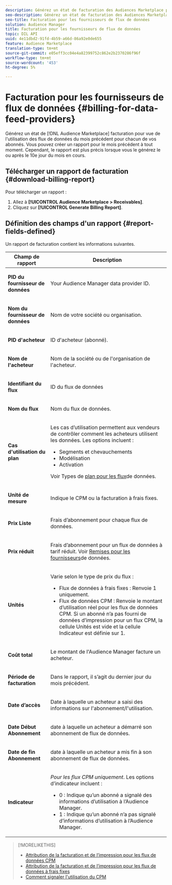 ```yaml
---
description: Générez un état de facturation des Audiences Marketplace pour l’utilisation des flux de données de vue pour le mois précédent pour chacun de vos abonnés. Vous pouvez créer un rapport pour le mois précédent à tout moment. Cependant, le rapport est plus précis lorsque vous le générez le ou après le 10e jour du mois en cours.
seo-description: Générez un état de facturation des Audiences Marketplace pour l’utilisation des flux de données de vue pour le mois précédent pour chacun de vos abonnés. Vous pouvez créer un rapport pour le mois précédent à tout moment. Cependant, le rapport est plus précis lorsque vous le générez le ou après le 10e jour du mois en cours.
seo-title: Facturation pour les fournisseurs de flux de données
solution: Audience Manager
title: Facturation pour les fournisseurs de flux de données
topic: DIL API
uuid: 4e11dbd2-91fd-4b59-a66d-86a92e0de655
feature: Audience Marketplace
translation-type: tm+mt
source-git-commit: e05eff3cc04e4a82399752c862e2b2370286f96f
workflow-type: tm+mt
source-wordcount: '453'
ht-degree: 5%

---
```



# Facturation pour les fournisseurs de flux de données {#billing-for-data-feed-providers}

Générez un état de [!DNL Audience Marketplace] facturation pour vue de l&#39;utilisation des flux de données du mois précédent pour chacun de vos abonnés. Vous pouvez créer un rapport pour le mois précédent à tout moment. Cependant, le rapport est plus précis lorsque vous le générez le ou après le 10e jour du mois en cours.

## Télécharger un rapport de facturation {#download-billing-report}

Pour télécharger un rapport :

1. Allez à **[!UICONTROL Audience Marketplace > Receivables]**.
1. Cliquez sur **[!UICONTROL Generate Billing Report]**.

## Définition des champs d&#39;un rapport {#report-fields-defined}

Un rapport de facturation contient les informations suivantes.

<table id="table_B433D5059F6446068683E425B1D87520"> 
 <thead> 
  <tr> 
   <th colname="col1" class="entry"> Champ de rapport </th> 
   <th colname="col2" class="entry"> Description </th> 
  </tr> 
 </thead>
 <tbody> 
  <tr> 
   <td colname="col1"> <p><b><span class="uicontrol"> PID du fournisseur de données</span></b> </p> </td> 
   <td colname="col2"> <p>Your <span class="keyword"> Audience Manager</span> data provider ID. </p> </td> 
  </tr> 
  <tr> 
   <td colname="col1"> <p><b><span class="uicontrol"> Nom du fournisseur de données</span></b> </p> </td> 
   <td colname="col2"> <p>Nom de votre société ou organisation. </p> </td> 
  </tr> 
  <tr> 
   <td colname="col1"> <p><b><span class="uicontrol"> PID d'acheteur</span></b> </p> </td> 
   <td colname="col2"> <p>ID d'acheteur (abonné). </p> </td> 
  </tr> 
  <tr> 
   <td colname="col1"> <p><b><span class="uicontrol"> Nom de l'acheteur</span></b> </p> </td> 
   <td colname="col2"> <p>Nom de la société ou de l'organisation de l'acheteur. </p> </td> 
  </tr> 
  <tr> 
   <td colname="col1"> <p><b><span class="uicontrol"> Identifiant du flux</span></b> </p> </td> 
   <td colname="col2"> <p>ID du flux de données </p> </td> 
  </tr> 
  <tr> 
   <td colname="col1"> <p><b><span class="uicontrol"> Nom du flux</span></b> </p> </td> 
   <td colname="col2"> <p>Nom du flux de données. </p> </td> 
  </tr> 
  <tr> 
   <td colname="col1"> <p><b><span class="uicontrol"> Cas d'utilisation du plan</span></b> </p> </td> 
   <td colname="col2"> <p>Les cas d’utilisation permettent aux vendeurs de contrôler comment les acheteurs utilisent les données. Les options incluent : </p> 
    <ul id="ul_8230A93B5DCE4C10B025D3C761F72CEF"> 
     <li id="li_3400C6475F6D43D7AF54D9A0ED9C09E0">Segments et chevauchements </li> 
     <li id="li_65DFEF1EA6C341ACB5B72FF629F10AFC">Modélisation </li> 
     <li id="li_B84935B93ADE4D299732CE7E099DF7B3">Activation </li> 
    </ul> <p>Voir Types de <a href="../../../features/audience-marketplace/marketplace-data-providers/marketplace-create-manage-feeds.md#plan-types"> plan pour les flux</a>de données. </p> </td> 
  </tr> 
  <tr> 
   <td colname="col1"> <p><b><span class="uicontrol"> Unité de mesure</span></b> </p> </td> 
   <td colname="col2"> <p>Indique le CPM ou la facturation à frais fixes. </p> </td> 
  </tr> 
  <tr> 
   <td colname="col1"> <p><b><span class="uicontrol"> Prix Liste</span></b> </p> </td> 
   <td colname="col2"> <p>Frais d’abonnement pour chaque flux de données. </p> </td> 
  </tr> 
  <tr> 
   <td colname="col1"> <p><b><span class="uicontrol"> Prix réduit</span></b> </p> </td> 
   <td colname="col2"> <p>Frais d’abonnement pour un flux de données à tarif réduit. Voir <a href="../../../features/audience-marketplace/marketplace-data-providers/marketplace-create-manage-feeds.md#discounts"> Remises pour les fournisseurs</a>de données. </p> </td> 
  </tr> 
  <tr> 
   <td colname="col1"> <p><b><span class="uicontrol"> Unités</span></b> </p> </td> 
   <td colname="col2"> <p>Varie selon le type de prix du flux : </p> 
    <ul id="ul_01550B436EEE4FBC8C9945E08E3CE2C6"> 
     <li id="li_C589F6A751AB407E853AC6F726A47F14">Flux de données à frais fixes : Renvoie 1 uniquement. </li> 
     <li id="li_F93F8AEB2D8C45BFA0305E7808AFF848">Flux de données CPM : Renvoie le montant d’utilisation réel pour les flux de données CPM. Si un abonné n’a pas fourni de données d’impression pour un flux CPM, la cellule Unités est vide et la cellule Indicateur est définie sur 1. </li> 
    </ul> </td> 
  </tr> 
  <tr> 
   <td colname="col1"> <p><b><span class="uicontrol"> Coût total</span></b> </p> </td> 
   <td colname="col2"> <p>Le montant de l'Audience Manager <span class="keyword"></span> facture un acheteur. </p> </td> 
  </tr> 
  <tr> 
   <td colname="col1"> <p><b><span class="uicontrol"> Période de facturation</span></b> </p> </td> 
   <td colname="col2"> <p> Dans le rapport, il s’agit du dernier jour du mois précédent. </p> </td> 
  </tr> 
  <tr> 
   <td colname="col1"> <p><b><span class="uicontrol"> Date d’accès</span></b> </p> </td> 
   <td colname="col2"> <p>Date à laquelle un acheteur a saisi des informations sur l'abonnement/l'utilisation. </p> </td> 
  </tr> 
  <tr> 
   <td colname="col1"> <p><b><span class="uicontrol"> Date Début Abonnement</span></b> </p> </td> 
   <td colname="col2"> <p>date à laquelle un acheteur a démarré son abonnement de flux de données. </p> </td> 
  </tr> 
  <tr> 
   <td colname="col1"> <p><b><span class="uicontrol"> Date de fin Abonnement</span></b> </p> </td> 
   <td colname="col2"> <p>date à laquelle un acheteur a mis fin à son abonnement de flux de données. </p> </td> 
  </tr> 
  <tr> 
   <td colname="col1"> <p><b><span class="uicontrol"> Indicateur</span></b> </p> </td> 
   <td colname="col2"> <p> <i>Pour les flux CPM uniquement</i>. Les options d’indicateur incluent : </p> 
    <ul id="ul_509BC73B754A43299F8D719AB0805ABD"> 
     <li id="li_AB35E33B68EC49A187495DF6B9D86563">0 : Indique qu’un abonné a signalé des informations d’utilisation à <span class="keyword"> l’Audience Manager</span>. </li> 
     <li id="li_2E4871B127A84EC586A9F3659F52D67E">1 : Indique qu’un abonné n’a pas signalé d’informations d’utilisation à <span class="keyword"> l’Audience Manager</span>. </li> 
    </ul> </td> 
  </tr> 
 </tbody> 
</table>

>[!MORELIKETHIS]
>
>* [Attribution de la facturation et de l’impression pour les flux de données CPM](../../../features/audience-marketplace/marketplace-data-buyers/marketplace-buyer-billing.md#cost-attribution)
>* [Attribution de la facturation et de l’impression pour les flux de données à frais fixes](../../../features/audience-marketplace/marketplace-data-buyers/marketplace-buyer-billing.md)
>* [Comment signaler l&#39;utilisation du CPM](../../../features/audience-marketplace/marketplace-data-buyers/marketplace-buyer-billing.md#report-cpm-usage)

